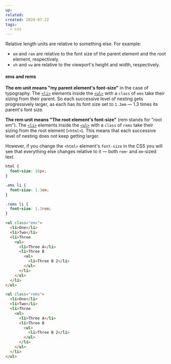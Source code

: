 ```yaml
---
up: 
related: 
created: 2024-07-22
tags:
  - css
---
```


Relative length units are relative to something else. For example:

- `em` and `rem` are relative to the font size of the parent element and the root element, respectively.
- `vh` and `vw` are relative to the viewport's height and width, respectively.

#### ems and rems

**The em unit means "my parent element's font-size"** in the case of typography. The [`<li>`](https://developer.mozilla.org/en-US/docs/Web/HTML/Element/li) elements inside the [`<ul>`](https://developer.mozilla.org/en-US/docs/Web/HTML/Element/ul) with a `class` of `ems` take their sizing from their parent. So each successive level of nesting gets progressively larger, as each has its font size set to `1.3em` — 1.3 times its parent's font size.

**The rem unit means "The root element's font-size"** (rem stands for "root em"). The [`<li>`](https://developer.mozilla.org/en-US/docs/Web/HTML/Element/li) elements inside the [`<ul>`](https://developer.mozilla.org/en-US/docs/Web/HTML/Element/ul) with a `class` of `rems` take their sizing from the root element (`<html>`). This means that each successive level of nesting does not keep getting larger.

However, if you change the `<html>` element's `font-size` in the CSS you will see that everything else changes relative to it — both `rem`- and `em`-sized text.

```css
html {
  font-size: 16px;
}

.ems li {
  font-size: 1.3em;
}

.rems li {
  font-size: 1.3rem;
}
```


```html
<ul class="ems">
  <li>One</li>
  <li>Two</li>
  <li>Three
    <ul>
      <li>Three A</li>
      <li>Three B
        <ul>
          <li>Three B 2</li>
        </ul>
      </li>
    </ul>
  </li>
</ul>

<ul class="rems">
  <li>One</li>
  <li>Two</li>
  <li>Three
    <ul>
      <li>Three A</li>
      <li>Three B
        <ul>
          <li>Three B 2</li>
        </ul>
      </li>
    </ul>
  </li>
</ul>
```
